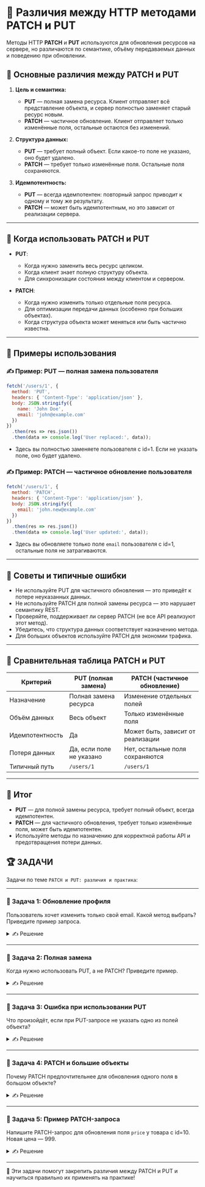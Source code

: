 # 📌 Различия между HTTP методами PATCH и PUT

Методы HTTP **PATCH** и **PUT** используются для обновления ресурсов на сервере, но различаются по семантике, объёму передаваемых данных и поведению при обновлении.

## 🔹 Основные различия между PATCH и PUT

1. **Цель и семантика:**
   - **PUT** — полная замена ресурса. Клиент отправляет всё представление объекта, и сервер полностью заменяет старый ресурс новым.
   - **PATCH** — частичное обновление. Клиент отправляет только изменённые поля, остальные остаются без изменений.

2. **Структура данных:**
   - **PUT** — требует полный объект. Если какое-то поле не указано, оно будет удалено.
   - **PATCH** — требует только изменённые поля. Остальные поля сохраняются.

3. **Идемпотентность:**
   - **PUT** — всегда идемпотентен: повторный запрос приводит к одному и тому же результату.
   - **PATCH** — может быть идемпотентным, но это зависит от реализации сервера.

---

## 🔹 Когда использовать PATCH и PUT

- **PUT**:
  - Когда нужно заменить весь ресурс целиком.
  - Когда клиент знает полную структуру объекта.
  - Для синхронизации состояния между клиентом и сервером.

- **PATCH**:
  - Когда нужно изменить только отдельные поля ресурса.
  - Для оптимизации передачи данных (особенно при больших объектах).
  - Когда структура объекта может меняться или быть частично известна.

---

## 🔹 Примеры использования

### ✍ Пример: PUT — полная замена пользователя
```javascript
fetch('/users/1', {
  method: 'PUT',
  headers: { 'Content-Type': 'application/json' },
  body: JSON.stringify({
    name: 'John Doe',
    email: 'john@example.com'
  })
})
  .then(res => res.json())
  .then(data => console.log('User replaced:', data));
```
- Здесь вы полностью заменяете пользователя с id=1. Если не указать поле, оно будет удалено.

### ✍ Пример: PATCH — частичное обновление пользователя
```javascript
fetch('/users/1', {
  method: 'PATCH',
  headers: { 'Content-Type': 'application/json' },
  body: JSON.stringify({
    email: 'john.new@example.com'
  })
})
  .then(res => res.json())
  .then(data => console.log('User updated:', data));
```
- Здесь вы обновляете только поле `email` пользователя с id=1, остальные поля не затрагиваются.

---

## 🔹 Советы и типичные ошибки

- Не используйте PUT для частичного обновления — это приведёт к потере неуказанных данных.
- Не используйте PATCH для полной замены ресурса — это нарушает семантику REST.
- Проверяйте, поддерживает ли сервер PATCH (не все API реализуют этот метод).
- Убедитесь, что структура данных соответствует назначению метода.
- Для больших объектов используйте PATCH для экономии трафика.

---

## 📌 Сравнительная таблица PATCH и PUT

| Критерий         | PUT (полная замена)                   | PATCH (частичное обновление)         |
|------------------|---------------------------------------|--------------------------------------|
| Назначение       | Полная замена ресурса                 | Изменение отдельных полей            |
| Объём данных     | Весь объект                           | Только изменённые поля               |
| Идемпотентность  | Да                                    | Может быть, зависит от реализации    |
| Потеря данных    | Да, если поле не указано              | Нет, остальные поля сохраняются      |
| Типичный путь    | `/users/1`                            | `/users/1`                           |

---

## 🎯 Итог

- **PUT** — для полной замены ресурса, требует полный объект, всегда идемпотентен.
- **PATCH** — для частичного обновления, требует только изменённые поля, может быть идемпотентен.
- Используйте методы по назначению для корректной работы API и предотвращения потери данных.

## 🏆 ЗАДАЧИ

Задачи по теме `PATCH и PUT: различия и практика`:

---

### 📌 Задача 1: Обновление профиля
Пользователь хочет изменить только свой email. Какой метод выбрать? Приведите пример запроса.
<details>
<summary>✍ Решение</summary>

- Метод: PATCH
- Пример:

```javascript
fetch('/users/2', {
  method: 'PATCH',
  headers: { 'Content-Type': 'application/json' },
  body: JSON.stringify({ email: 'new@email.com' })
})
```

</details>

---

### 📌 Задача 2: Полная замена
Когда нужно использовать PUT, а не PATCH? Приведите пример.
<details>
<summary>✍ Решение</summary>

- PUT используют, когда нужно заменить весь объект.
- Пример:

```javascript
fetch('/users/2', {
  method: 'PUT',
  headers: { 'Content-Type': 'application/json' },
  body: JSON.stringify({ name: 'Alice', email: 'alice@email.com' })
})
```

</details>

---

### 📌 Задача 3: Ошибка при использовании PUT
Что произойдёт, если при PUT-запросе не указать одно из полей объекта?
<details>
<summary>✍ Решение</summary>

Это поле будет удалено из ресурса на сервере, так как PUT заменяет весь объект.

</details>

---

### 📌 Задача 4: PATCH и большие объекты
Почему PATCH предпочтительнее для обновления одного поля в большом объекте?
<details>
<summary>✍ Решение</summary>

PATCH позволяет отправить только изменённые данные, экономя трафик и ускоряя обработку.

</details>

---

### 📌 Задача 5: Пример PATCH-запроса
Напишите PATCH-запрос для обновления поля `price` у товара с id=10. Новая цена — 999.
<details>
<summary>✍ Решение</summary>

```javascript
fetch('/products/10', {
  method: 'PATCH',
  headers: { 'Content-Type': 'application/json' },
  body: JSON.stringify({ price: 999 })
})
```

</details>

---

🎉 Эти задачи помогут закрепить различия между PATCH и PUT и научиться правильно их применять на практике! 